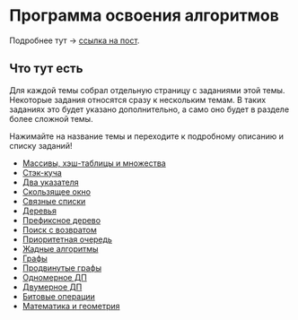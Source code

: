 # Программа освоения алгоритмов

Подробнее тут -> [ссылка на пост](https://www.t.me/a_cup_of_code).

## Что тут есть

Для каждой темы собрал отдельную страницу с заданиями этой темы. Некоторые задания относятся сразу к нескольким темам. В таких заданиях это будет указано дополнительно, а само оно будет в разделе более сложной темы.

Нажимайте на название темы и переходите к подробному описанию и списку заданий!

* [Массивы, хэш-таблицы и множества](arrays/index.md)
* [Стэк-куча](stack_heap/index.md)
* [Два указателя](two_pointers/index.md)
* [Скользящее окно](sliding_window/index.md)
* [Связные списки](linked_lists/index.md)
* [Деревья](trees/index.md)
* [Префиксное дерево](trie/index.md)
* [Поиск с возвратом](backtracking/index.md)
* [Приоритетная очередь](priority_queue/index.md)
* [Жадные алгоритмы](greedy_algorithms/index.md)
* [Графы](graphs/index.md)
* [Продвинутые графы](advanced_graphs/index.md)
* [Одномерное ДП](1d_dp/index.md)
* [Двумерное ДП](2d_dp/index.md)
* [Битовые операции](bit_operations/index.md)
* [Математика и геометрия](math_and_geometry/index.md)

